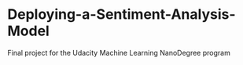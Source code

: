 # Deploying-a-Sentiment-Analysis-Model
Final project for the Udacity Machine Learning NanoDegree program
